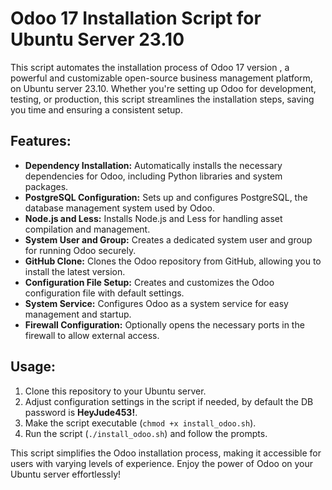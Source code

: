 # Odoo 17 Installation Script for Ubuntu Server 23.10

This script automates the installation process of Odoo 17 version , a powerful and customizable open-source business management platform, on Ubuntu server 23.10. Whether you're setting up Odoo for development, testing, or production, this script streamlines the installation steps, saving you time and ensuring a consistent setup.

## Features:

- **Dependency Installation:** Automatically installs the necessary dependencies for Odoo, including Python libraries and system packages.
- **PostgreSQL Configuration:** Sets up and configures PostgreSQL, the database management system used by Odoo.
- **Node.js and Less:** Installs Node.js and Less for handling asset compilation and management.
- **System User and Group:** Creates a dedicated system user and group for running Odoo securely.
- **GitHub Clone:** Clones the Odoo repository from GitHub, allowing you to install the latest version.
- **Configuration File Setup:** Creates and customizes the Odoo configuration file with default settings.
- **System Service:** Configures Odoo as a system service for easy management and startup.
- **Firewall Configuration:** Optionally opens the necessary ports in the firewall to allow external access.

## Usage:

1. Clone this repository to your Ubuntu server.
2. Adjust configuration settings in the script if needed, by default the DB password is **HeyJude453!**.
3. Make the script executable (`chmod +x install_odoo.sh`).
4. Run the script (`./install_odoo.sh`) and follow the prompts.

This script simplifies the Odoo installation process, making it accessible for users with varying levels of experience. Enjoy the power of Odoo on your Ubuntu server effortlessly!
